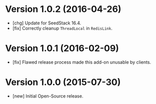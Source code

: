 # Version 1.0.2 (2016-04-26)

* [chg] Update for SeedStack 16.4.
* [fix] Correctly cleanup `ThreadLocal` in `RedisLink`.

# Version 1.0.1 (2016-02-09)

* [fix] Flawed release process made this add-on unusable by clients.

# Version 1.0.0 (2015-07-30)

* [new] Initial Open-Source release.
